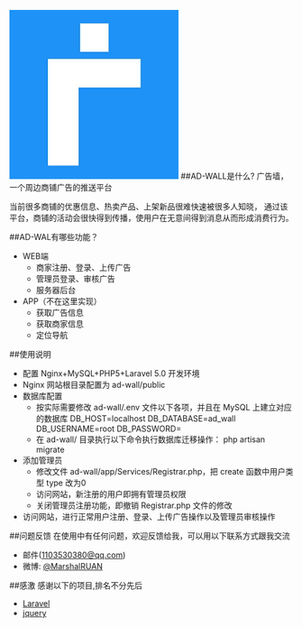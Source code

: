 ![AD-WALL](public/image/ad_wall_logo_300_300.jpg)
##AD-WALL是什么?
广告墙，一个周边商铺广告的推送平台

当前很多商铺的优惠信息、热卖产品、上架新品很难快速被很多人知晓， 通过该平台，商铺的活动会很快得到传播，使用户在无意间得到消息从而形成消费行为。

##AD-WAL有哪些功能？

* WEB端
    *  商家注册、登录、上传广告
    *  管理员登录、审核广告
    *  服务器后台
* APP（不在这里实现）
    * 获取广告信息
    * 获取商家信息
    * 定位导航

##使用说明
* 配置 Nginx+MySQL+PHP5+Laravel 5.0 开发环境
* Nginx 网站根目录配置为 ad-wall/public
* 数据库配置
    * 按实际需要修改 ad-wall/.env 文件以下各项，并且在 MySQL 上建立对应的数据库 
            DB_HOST=localhost
            DB_DATABASE=ad_wall
            DB_USERNAME=root
            DB_PASSWORD=
    * 在 ad-wall/ 目录执行以下命令执行数据库迁移操作： php artisan migrate
* 添加管理员
    * 修改文件 ad-wall/app/Services/Registrar.php，把 create 函数中用户类型 type 改为0
    * 访问网站，新注册的用户即拥有管理员权限
    * 关闭管理员注册功能，即撤销 Registrar.php 文件的修改
* 访问网站，进行正常用户注册、登录、上传广告操作以及管理员审核操作

##问题反馈
在使用中有任何问题，欢迎反馈给我，可以用以下联系方式跟我交流

* 邮件(1103530380@qq.com)
* 微博: [@MarshalRUAN](http://weibo.com/u/2949154057)

##感激
感谢以下的项目,排名不分先后

* [Laravel](http://laravel.com/) 
* [jquery](http://jquery.com)
